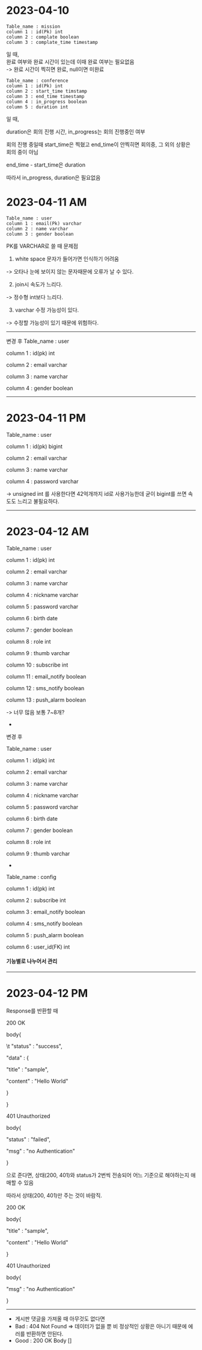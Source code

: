 # 2023-04-10
```
Table_name : mission   
column 1 : id(Pk) int   
column 2 : complate boolean   
column 3 : complate_time timestamp
```

일 때,   
완료 여부와 완료 시간이 있는데 이때 완료 여부는 필요없음   
-> 완료 시간이 찍히면 완료, null이면 미완료   
```
Table_name : conference   
column 1 : id(Pk) int   
column 2 : start_time timstamp
column 3 : end_time timestamp
column 4 : in_progress boolean
column 5 : duration int
```


일 때,

duration은 회의 진행 시간, in_progress는 회의 진행중인 여부

회의 진행 중일때 start_time은 찍혔고 end_time이 안찍히면 회의중, 그 외의 상황은 회의 중이 아님

end_time - start_time은 duration

따라서 in_progress, duration은 필요없음

# 2023-04-11 AM
```
Table_name : user
column 1 : email(Pk) varchar
column 2 : name varchar
column 3 : gender boolean
```


PK를 VARCHAR로 쓸 때 문제점

01. white space 문자가 들어가면 인식하기 어려움

 -> 오타나 눈에 보이지 않는 문자때문에 오류가 날 수 있다.
 
02. join시 속도가 느리다.

 -> 정수형 int보다 느리다.
 
03. varchar 수정 가능성이 있다.

 -> 수정할 가능성이 있기 때문에 위험하다.
 
 
 
 ---
 
 
 변경 후
Table_name : user

column 1 : id(pk) int

column 2 : email varchar

column 3 : name varchar

column 4 : gender boolean

 
 ---
 # 2023-04-11 PM
 
Table_name : user

column 1 : id(pk) bigint

column 2 : email varchar

column 3 : name varchar

column 4 : password varchar



-> unsigned int 를 사용한다면 42억개까지 id로 사용가능한데 굳이 bigint를 쓰면 속도도 느리고 불필요하다.

---
# 2023-04-12 AM
Table_name : user

column 1 : id(pk) int

column 2 : email varchar

column 3 : name varchar

column 4 : nickname varchar

column 5 : password varchar

column 6 : birth date

column 7 : gender boolean

column 8 : role int

column 9 : thumb varchar

column 10 : subscribe int

column 11 : email_notify boolean

column 12 : sms_notify boolean

column 13 : push_alarm boolean

-> 너무 많음 보통 7~8개?

-

변경 후

Table_name : user

column 1 : id(pk) int

column 2 : email varchar

column 3 : name varchar

column 4 : nickname varchar

column 5 : password varchar

column 6 : birth date

column 7 : gender boolean

column 8 : role int

column 9 : thumb varchar

-

Table_name : config

column 1 : id(pk) int

column 2 : subscribe int

column 3 : email_notify boolean

column 4 : sms_notify boolean

column 5 : push_alarm boolean

column 6  : user_id(FK) int

#### 기능별로 나누어서 관리

---

# 2023-04-12 PM

Response를 반환할 때

200 OK

body{

\t "status" : "success",

 "data" : {
 
   "title" : "sample",
 
   "content" : "Hello World"
 
  }
 
 }
 
 401 Unauthorized
 
 body{
 
  "status" : "failed",
 
  "msg" : "no Authentication"
 
 }
 
 으로 준다면, 상태(200, 401)와 status가 2번씩 전송되어 어느 기준으로 해야하는지 애매할 수 있음
 
 따라서 상태(200, 401)만 주는 것이 바람직.
 
 200 OK

body{
 
  "title" : "sample",
 
  "content" : "Hello World"
 
 }
 
 401 Unauthorized
 
 body{
 
  "msg" : "no Authentication"
 
 }
 
 ---
 
 - 게시판 댓글을 가져올 때 아무것도 없다면 
 - Bad : 404 Not Found => 데이터가 없을 뿐 비 정상적인 상황은 아니기 때문에 에러를 반환하면 안된다. 
 - Good : 200 OK Body []
